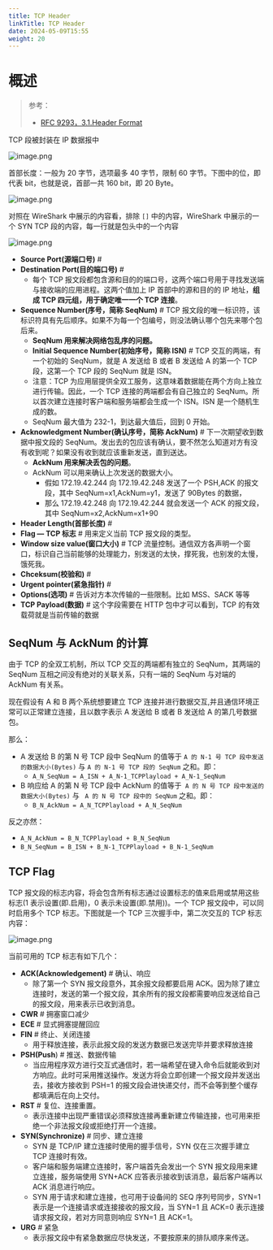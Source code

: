 ```yaml
---
title: TCP Header
linkTitle: TCP Header
date: 2024-05-09T15:55
weight: 20
---
```


# 概述

> 参考：
>
> - [RFC 9293，3.1.Header Format](https://datatracker.ietf.org/doc/html/rfc9293#name-header-format)

TCP 段被封装在 IP 数据报中

![image.png](https://notes-learning.oss-cn-beijing.aliyuncs.com/tcp/1628820358483-a9e565df-371d-4e47-b0d0-0f1fb6077945.png)

首部长度：一般为 20 字节，选项最多 40 字节，限制 60 字节。下图中的位，即代表 bit，也就是说，首部一共 160 bit，即 20 Byte。

![image.png](https://notes-learning.oss-cn-beijing.aliyuncs.com/tcp/tcp-segment.jpg)

对照在 WireShark 中展示的内容看，排除 `[]` 中的内容，WireShark 中展示的一个 SYN TCP 段的内容，每一行就是包头中的一个内容

![image.png](https://notes-learning.oss-cn-beijing.aliyuncs.com/tvcktp/1628819589583-6eb31754-8352-45b6-b4b9-b7a61d26433e.png)

- **Source Port(源端口号)** #
- **Destination Port(目的端口号)** #
    - 每个 TCP 报文段都包含源和目的的端口号，这两个端口号用于寻找发送端与接收端的应用进程。这两个值加上 IP 首部中的源和目的的 IP 地址，**组成 TCP 四元组，用于确定唯一一个 TCP 连接**。
- **Sequence Number(序号，简称 SeqNum)** # TCP 报文段的唯一标识符，该标识符具有先后顺序。如果不为每一个包编号，则没法确认哪个包先来哪个包后来。
    - **SeqNum 用来解决网络包乱序的问题。**
    - **Initial Sequence Number(初始序号，简称 ISN)** # TCP 交互的两端，有一个初始的 SeqNum，就是 A 发送给 B 或者 B 发送给 A 的第一个 TCP 段，这第一个 TCP 段的 SeqNum 就是 ISN。
    - 注意：TCP 为应用层提供全双工服务，这意味着数据能在两个方向上独立进行传输。因此，一个 TCP 连接的两端都会有自己独立的 SeqNum。所以首次建立连接时客户端和服务端都会生成一个 ISN。ISN 是一个随机生成的数。
    - SeqNum 最大值为 232-1，到达最大值后，回到 0 开始。
- **Acknowledgment Number(确认序号，简称 AckNum)** # 下一次期望收到数据中报文段的 SeqNum。发出去的包应该有确认，要不然怎么知道对方有没有收到呢？如果没有收到就应该重新发送，直到送达。
    - **AckNum 用来解决丢包的问题**。
    - AckNum 可以用来确认上次发送的数据大小。
        - 假如 172.19.42.244 向 172.19.42.248 发送了一个 PSH,ACK 的报文段，其中 SeqNum=x1,AckNum=y1，发送了 90Bytes 的数据，
        - 那么 172.19.42.248 向 172.19.42.244 就会发送一个 ACK 的报文段，其中 SeqNum=x2,AckNum=x1+90
- **Header Length(首部长度)** #
- **Flag — TCP 标志** # 用来定义当前 TCP 报文段的类型。
- **Window size value(窗口大小)** # TCP 流量控制。通信双方各声明一个窗口，标识自己当前能够的处理能力，别发送的太快，撑死我，也别发的太慢，饿死我。
- **Chceksum(校验和)** #
- **Urgent pointer(紧急指针)** #
- **Options(选项)** # 告诉对方本次传输的一些限制。比如 MSS、SACK 等等
- **TCP Payload(数据)** # 这个字段需要在 HTTP 包中才可以看到，TCP 的有效载荷就是当前传输的数据

## SeqNum 与 AckNum 的计算

由于 TCP 的全双工机制，所以 TCP 交互的两端都有独立的 SeqNum，其两端的 SeqNum 互相之间没有绝对的关联关系，只有一端的 SeqNum 与对端的 AckNum 有关系。

现在假设有 A 和 B 两个系统想要建立 TCP 连接并进行数据交互,并且通信环境正常可以正常建立连接，且以数字表示 A 发送给 B 或者 B 发送给 A 的第几号数据包。

那么：

- A 发送给 B 的第 N 号 TCP 段中 SeqNum 的值等于 `A 的 N-1 号 TCP 段中发送的数据大小(Bytes)` 与 `A 的 N-1 号 TCP 段的 SeqNum` 之和。即：
    - `A_N_SeqNum = A_ISN + A_N-1_TCPPlayload + A_N-1_SeqNum`
- B 响应给 A 的第 N 号 TCP 段中 AckNum 的值等于` A 的 N 号 TCP 段中发送的数据大小(Bytes)` 与 ` A 的 N 号 TCP 段中的 SeqNum` 之和。即：
    - `B_N_AckNum = A_N_TCPPlayload + A_N_SeqNum`

反之亦然：

- `A_N_AckNum = B_N_TCPPlayload + B_N_SeqNum`
- `B_N_SeqNum = B_ISN + B_N-1_TCPPlayload + B_N-1_SeqNum`

## TCP Flag

TCP 报文段的标志内容，将会包含所有标志通过设置标志的值来启用或禁用这些标志(1 表示设置(即.启用)，0 表示未设置(即.禁用))。一个 TCP 报文段中，可以同时启用多个 TCP 标志。下图就是一个 TCP 三次握手中，第二次交互的 TCP 标志内容：

![image.png](https://notes-learning.oss-cn-beijing.aliyuncs.com/tvcktp/1628827678903-275e8388-c654-4656-b321-d5d501ff2803.png)

当前可用的 TCP 标志有如下几个：

- **ACK(Acknowledgement)** # 确认、响应
    - 除了第一个 SYN 报文段意外，其余报文段都要启用 ACK。因为除了建立连接时，发送的第一个报文段，其余所有的报文段都需要响应发送给自己的报文段，用来表示已收到消息。
- **CWR** # 拥塞窗口减少
- **ECE** # 显式拥塞提醒回应
- **FIN** # 终止、关闭连接
    - 用于释放连接，表示此报文段的发送方数据已发送完毕并要求释放连接
- **PSH(Push**) # 推送、数据传输
    - 当应用程序双方进行交互式通信时，若一端希望在键入命令后就能收到对方响应。此时可采用推送操作。发送方将会立即创建一个报文段并发送出去，接收方接收到 PSH=1 的报文段会进快递交付，而不会等到整个缓存都填满后在向上交付。
- **RST** # 复位、连接重置。
    - 表示连接中出现严重错误必须释放连接再重新建立传输连接，也可用来拒绝一个非法报文段或拒绝打开一个连接。
- **SYN(Synchronize)** # 同步、建立连接
    - SYN 是 TCP/IP 建立连接时使用的握手信号，SYN 仅在三次握手建立 TCP 连接时有效。
    - 客户端和服务端建立连接时，客户端首先会发出一个 SYN 报文段用来建立连接，服务端使用 SYN+ACK 应答表示接收到该消息，最后客户端再以 ACK 消息进行响应。
    - SYN 用于请求和建立连接，也可用于设备间的 SEQ 序列号同步，SYN=1 表示是一个连接请求或连接接收的报文段，当 SYN=1 且 ACK=0 表示连接请求报文段，若对方同意则响应 SYN=1 且 ACK=1。
- **URG** # 紧急
    - 表示报文段中有紧急数据应尽快发送，不要按原来的排队顺序来传送。
